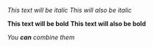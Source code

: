 *This text will be italic*
_This will also be italic_

**This text will be bold**
__This text will also be bold__

_You **can** combine them_
